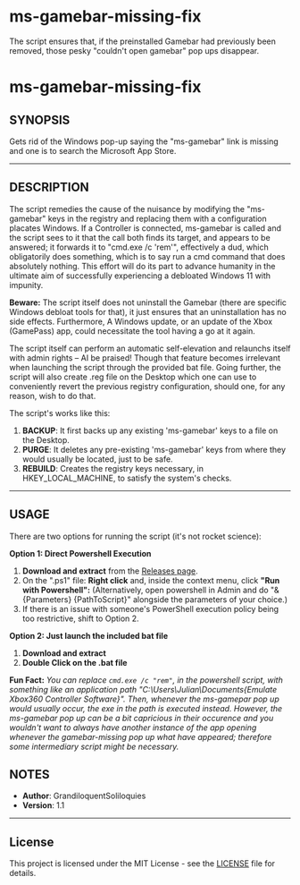 # ms-gamebar-missing-fix
The script ensures that, if the preinstalled Gamebar had previously been removed, those pesky "couldn't open gamebar" pop ups disappear.

# ms-gamebar-missing-fix

## SYNOPSIS
Gets rid of the Windows pop-up saying the "ms-gamebar" link is missing and one is to search the Microsoft App Store.

---

## DESCRIPTION
The script remedies the cause of the nuisance by modifying the "ms-gamebar" keys in the registry and replacing them with a configuration placates Windows. 
If a Controller is connected, ms-gamebar is called and the script sees to it that the call both finds its target, and appears to be answered; it forwards it to "cmd.exe /c 'rem'", effectively a dud, which obligatorily does something, which is to say run a cmd command that does absolutely nothing. This effort will do its part to advance humanity in the ultimate aim of successfully experiencing a debloated Windows 11 with impunity.

**Beware:** The script itself does not uninstall the Gamebar (there are specific Windows debloat tools for that), it just ensures that an uninstallation has no side effects.
Furthermore, A Windows update, or an update of the Xbox (GamePass) app, could necessitate the tool having a go at it again.

The script itself can perform an automatic self-elevation and relaunchs itself with admin rights – AI be praised! Though that feature becomes irrelevant when launching the script through the provided bat file.
Going further, the script will also create .reg file on the Desktop which one can  use to conveniently revert the previous registry configuration, should one, for any reason, wish to do that.

The script's works like this:
1.  **BACKUP**: It first backs up any existing 'ms-gamebar' keys to a file on the Desktop.
2.  **PURGE**: It deletes any pre-existing 'ms-gamebar' keys from where they would usually be located, just to be safe.
3.  **REBUILD**: Creates the registry keys necessary, in HKEY_LOCAL_MACHINE, to satisfy the system's checks.

---

## USAGE

There are two options for running the script (it's not rocket science):

**Option 1: Direct Powershell Execution**

1.  **Download and extract** from the [Releases page](https://github.com/GrandiloquentSoliloquies/ms-gamebar-fix/releases).
2.  On the ".ps1" file: **Right click** and, inside the context menu, click **"Run with Powershell":** (Alternatively, open powershell in Admin and do "& {Parameters} {PathToScript}" alongside the parameters of your choice.)
3.  If there is an issue with someone's PowerShell execution policy being too restrictive, shift to Option 2.

**Option 2: Just launch the included bat file**

1.  **Download and extract**
2.  **Double Click on the .bat file**

**Fun Fact:** *You can replace `cmd.exe /c "rem"`, in the powershell script, with something like an application path "C:\Users\Julian\Documents\{Emulate Xbox360 Controller Software}". Then, whenever the ms-gamepar pop up would usually occur, the exe in the path is executed instead. However, the ms-gamebar pop up can be a bit capricious in their occurence and you wouldn't want to always have another instance of the app opening whenever the gamebar-missing pop up what have appeared; therefore some intermediary script might be necessary.*

## NOTES
* **Author**: GrandiloquentSoliloquies
* **Version**: 1.1

---

## License

This project is licensed under the MIT License - see the [LICENSE](LICENSE) file for details.
